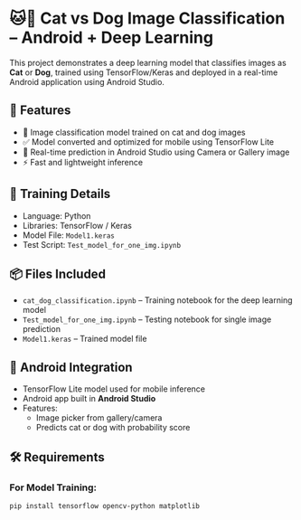 # 🐱🐶 Cat vs Dog Image Classification – Android + Deep Learning

This project demonstrates a deep learning model that classifies images as **Cat** or **Dog**, trained using TensorFlow/Keras and deployed in a real-time Android application using Android Studio.

## 🎯 Features

- 🧠 Image classification model trained on cat and dog images
- ✅ Model converted and optimized for mobile using TensorFlow Lite
- 📱 Real-time prediction in Android Studio using Camera or Gallery image
- ⚡ Fast and lightweight inference

## 🧪 Training Details

- Language: Python
- Libraries: TensorFlow / Keras
- Model File: `Model1.keras`
- Test Script: `Test_model_for_one_img.ipynb`

## 📦 Files Included

- `cat_dog_classification.ipynb` – Training notebook for the deep learning model
- `Test_model_for_one_img.ipynb` – Testing notebook for single image prediction
- `Model1.keras` – Trained model file
  

## 📲 Android Integration

- TensorFlow Lite model used for mobile inference
- Android app built in **Android Studio**
- Features:
  - Image picker from gallery/camera
  - Predicts cat or dog with probability score

## 🛠️ Requirements

### For Model Training:
```bash
pip install tensorflow opencv-python matplotlib
